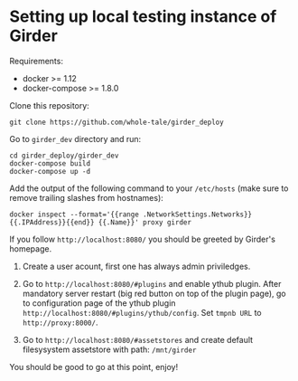 Setting up local testing instance of Girder
===========================================

Requirements:

 * docker >= 1.12
 * docker-compose >= 1.8.0

Clone this repository:

```
git clone https://github.com/whole-tale/girder_deploy
```

Go to `girder_dev` directory and run:

```
cd girder_deploy/girder_dev
docker-compose build
docker-compose up -d
```

Add the output of the following command to your `/etc/hosts` (make sure to
remove trailing slashes from hostnames):

```
docker inspect --format='{{range .NetworkSettings.Networks}}{{.IPAddress}}{{end}} {{.Name}}' proxy girder
```

If you follow `http://localhost:8080/` you should be greeted by Girder's
homepage. 

 1. Create a user acount, first one has always admin priviledges.
 
 2. Go to `http://localhost:8080/#plugins` and enable ythub plugin. After
    mandatory server restart (big red button on top of the plugin page), go to
    configuration page of the ythub plugin
    `http://localhost:8080/#plugins/ythub/config`. Set `tmpnb URL` to
    `http://proxy:8000/`. 

 3. Go to `http://localhost:8080/#assetstores` and create default filesysystem
    assetstore with path: `/mnt/girder`

You should be good to go at this point, enjoy!
